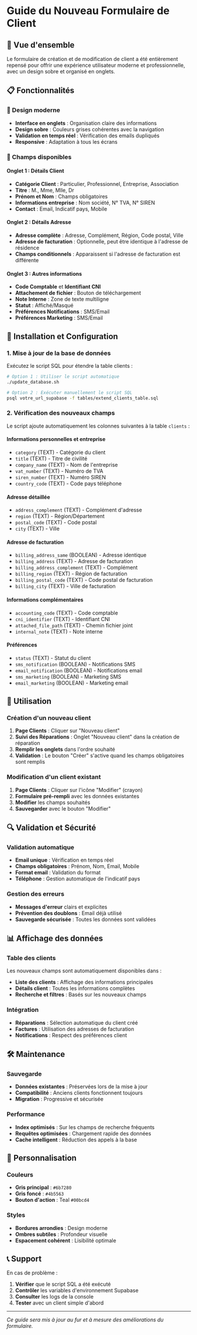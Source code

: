 # Guide du Nouveau Formulaire de Client

## 🎯 Vue d'ensemble

Le formulaire de création et de modification de client a été entièrement repensé pour offrir une expérience utilisateur moderne et professionnelle, avec un design sobre et organisé en onglets.

## 📋 Fonctionnalités

### 🎨 Design moderne
- **Interface en onglets** : Organisation claire des informations
- **Design sobre** : Couleurs grises cohérentes avec la navigation
- **Validation en temps réel** : Vérification des emails dupliqués
- **Responsive** : Adaptation à tous les écrans

### 📝 Champs disponibles

#### Onglet 1 : Détails Client
- **Catégorie Client** : Particulier, Professionnel, Entreprise, Association
- **Titre** : M., Mme, Mlle, Dr
- **Prénom et Nom** : Champs obligatoires
- **Informations entreprise** : Nom société, N° TVA, N° SIREN
- **Contact** : Email, Indicatif pays, Mobile

#### Onglet 2 : Détails Adresse
- **Adresse complète** : Adresse, Complément, Région, Code postal, Ville
- **Adresse de facturation** : Optionnelle, peut être identique à l'adresse de résidence
- **Champs conditionnels** : Apparaissent si l'adresse de facturation est différente

#### Onglet 3 : Autres informations
- **Code Comptable** et **Identifiant CNI**
- **Attachement de fichier** : Bouton de téléchargement
- **Note Interne** : Zone de texte multiligne
- **Statut** : Affiché/Masqué
- **Préférences Notifications** : SMS/Email
- **Préférences Marketing** : SMS/Email

## 🔧 Installation et Configuration

### 1. Mise à jour de la base de données

Exécutez le script SQL pour étendre la table clients :

```bash
# Option 1 : Utiliser le script automatique
./update_database.sh

# Option 2 : Exécuter manuellement le script SQL
psql votre_url_supabase -f tables/extend_clients_table.sql
```

### 2. Vérification des nouveaux champs

Le script ajoute automatiquement les colonnes suivantes à la table `clients` :

#### Informations personnelles et entreprise
- `category` (TEXT) - Catégorie du client
- `title` (TEXT) - Titre de civilité
- `company_name` (TEXT) - Nom de l'entreprise
- `vat_number` (TEXT) - Numéro de TVA
- `siren_number` (TEXT) - Numéro SIREN
- `country_code` (TEXT) - Code pays téléphone

#### Adresse détaillée
- `address_complement` (TEXT) - Complément d'adresse
- `region` (TEXT) - Région/Département
- `postal_code` (TEXT) - Code postal
- `city` (TEXT) - Ville

#### Adresse de facturation
- `billing_address_same` (BOOLEAN) - Adresse identique
- `billing_address` (TEXT) - Adresse de facturation
- `billing_address_complement` (TEXT) - Complément
- `billing_region` (TEXT) - Région de facturation
- `billing_postal_code` (TEXT) - Code postal de facturation
- `billing_city` (TEXT) - Ville de facturation

#### Informations complémentaires
- `accounting_code` (TEXT) - Code comptable
- `cni_identifier` (TEXT) - Identifiant CNI
- `attached_file_path` (TEXT) - Chemin fichier joint
- `internal_note` (TEXT) - Note interne

#### Préférences
- `status` (TEXT) - Statut du client
- `sms_notification` (BOOLEAN) - Notifications SMS
- `email_notification` (BOOLEAN) - Notifications email
- `sms_marketing` (BOOLEAN) - Marketing SMS
- `email_marketing` (BOOLEAN) - Marketing email

## 🚀 Utilisation

### Création d'un nouveau client

1. **Page Clients** : Cliquer sur "Nouveau client"
2. **Suivi des Réparations** : Onglet "Nouveau client" dans la création de réparation
3. **Remplir les onglets** dans l'ordre souhaité
4. **Validation** : Le bouton "Créer" s'active quand les champs obligatoires sont remplis

### Modification d'un client existant

1. **Page Clients** : Cliquer sur l'icône "Modifier" (crayon)
2. **Formulaire pré-rempli** avec les données existantes
3. **Modifier** les champs souhaités
4. **Sauvegarder** avec le bouton "Modifier"

## 🔍 Validation et Sécurité

### Validation automatique
- **Email unique** : Vérification en temps réel
- **Champs obligatoires** : Prénom, Nom, Email, Mobile
- **Format email** : Validation du format
- **Téléphone** : Gestion automatique de l'indicatif pays

### Gestion des erreurs
- **Messages d'erreur** clairs et explicites
- **Prévention des doublons** : Email déjà utilisé
- **Sauvegarde sécurisée** : Toutes les données sont validées

## 📊 Affichage des données

### Table des clients
Les nouveaux champs sont automatiquement disponibles dans :
- **Liste des clients** : Affichage des informations principales
- **Détails client** : Toutes les informations complètes
- **Recherche et filtres** : Basés sur les nouveaux champs

### Intégration
- **Réparations** : Sélection automatique du client créé
- **Factures** : Utilisation des adresses de facturation
- **Notifications** : Respect des préférences client

## 🛠️ Maintenance

### Sauvegarde
- **Données existantes** : Préservées lors de la mise à jour
- **Compatibilité** : Anciens clients fonctionnent toujours
- **Migration** : Progressive et sécurisée

### Performance
- **Index optimisés** : Sur les champs de recherche fréquents
- **Requêtes optimisées** : Chargement rapide des données
- **Cache intelligent** : Réduction des appels à la base

## 🎨 Personnalisation

### Couleurs
- **Gris principal** : `#6b7280`
- **Gris foncé** : `#4b5563`
- **Bouton d'action** : Teal `#00bcd4`

### Styles
- **Bordures arrondies** : Design moderne
- **Ombres subtiles** : Profondeur visuelle
- **Espacement cohérent** : Lisibilité optimale

## 📞 Support

En cas de problème :
1. **Vérifier** que le script SQL a été exécuté
2. **Contrôler** les variables d'environnement Supabase
3. **Consulter** les logs de la console
4. **Tester** avec un client simple d'abord

---

*Ce guide sera mis à jour au fur et à mesure des améliorations du formulaire.*
